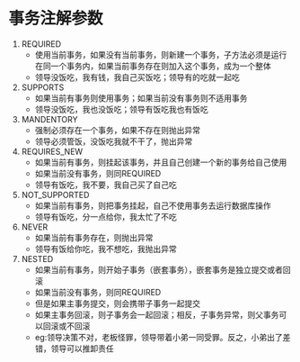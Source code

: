# 事务注解参数
1. REQUIRED
   - 使用当前事务，如果没有当前事务，则新建一个事务，子方法必须是运行在同一个事务内，如果当前事务存在则加入这个事务，成为一个整体
   - 领导没饭吃，我有钱，我自己买饭吃；领导有的吃就一起吃
2. SUPPORTS
   - 如果当前有事务则使用事务；如果当前没有事务则不适用事务
   - 领导没饭吃，我也没饭吃；领导有饭吃我也有饭吃
3. MANDENTORY 
   - 强制必须存在一个事务，如果不存在则抛出异常
   - 领导必须管饭，没饭吃我就不干了，抛出异常
4. REQUIRES_NEW
   - 如果当前有事务，则挂起该事务，并且自己创建一个新的事务给自己使用
   - 如果当前没有事务，则同REQUIRED
   - 领导有饭吃，我不要，我自己买了自己吃
5. NOT_SUPPORTED
   - 如果当前有事务，则把事务挂起，自己不使用事务去运行数据库操作
   - 领导有饭吃，分一点给你，我太忙了不吃
6. NEVER
   - 如果当前有事务存在，则抛出异常
   - 领导有饭给你吃，我不想吃，我抛出异常
7. NESTED
   - 如果当前有事务，则开始子事务（嵌套事务），嵌套事务是独立提交或者回滚
   - 如果当前没有事务，则同REQUIRED
   - 但是如果主事务提交，则会携带子事务一起提交
   - 如果主事务回滚，则子事务会一起回滚；相反，子事务异常，则父事务可以回滚或不回滚
   - eg:领导决策不对，老板怪罪，领导带着小弟一同受罪。反之，小弟出了差错，领导可以推卸责任